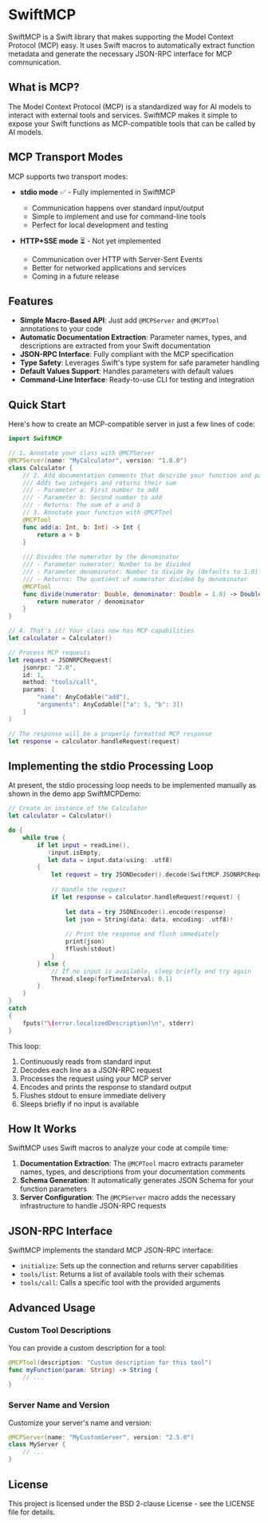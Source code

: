 # SwiftMCP

SwiftMCP is a Swift library that makes supporting the Model Context Protocol (MCP) easy. It uses Swift macros to automatically extract function metadata and generate the necessary JSON-RPC interface for MCP communication.

## What is MCP?

The Model Context Protocol (MCP) is a standardized way for AI models to interact with external tools and services. SwiftMCP makes it simple to expose your Swift functions as MCP-compatible tools that can be called by AI models.

## MCP Transport Modes

MCP supports two transport modes:

- **stdio mode** ✅ - Fully implemented in SwiftMCP
  - Communication happens over standard input/output
  - Simple to implement and use for command-line tools
  - Perfect for local development and testing

- **HTTP+SSE mode** ⏳ - Not yet implemented
  - Communication over HTTP with Server-Sent Events
  - Better for networked applications and services
  - Coming in a future release

## Features

- **Simple Macro-Based API**: Just add `@MCPServer` and `@MCPTool` annotations to your code
- **Automatic Documentation Extraction**: Parameter names, types, and descriptions are extracted from your Swift documentation
- **JSON-RPC Interface**: Fully compliant with the MCP specification
- **Type Safety**: Leverages Swift's type system for safe parameter handling
- **Default Values Support**: Handles parameters with default values
- **Command-Line Interface**: Ready-to-use CLI for testing and integration

## Quick Start

Here's how to create an MCP-compatible server in just a few lines of code:

```swift
import SwiftMCP

// 1. Annotate your class with @MCPServer
@MCPServer(name: "MyCalculator", version: "1.0.0")
class Calculator {
    // 2. Add documentation comments that describe your function and parameters
    /// Adds two integers and returns their sum
    /// - Parameter a: First number to add
    /// - Parameter b: Second number to add
    /// - Returns: The sum of a and b
    // 3. Annotate your function with @MCPTool
    @MCPTool
    func add(a: Int, b: Int) -> Int {
        return a + b
    }
    
    /// Divides the numerator by the denominator
    /// - Parameter numerator: Number to be divided
    /// - Parameter denominator: Number to divide by (defaults to 1.0)
    /// - Returns: The quotient of numerator divided by denominator
    @MCPTool
    func divide(numerator: Double, denominator: Double = 1.0) -> Double {
        return numerator / denominator
    }
}

// 4. That's it! Your class now has MCP capabilities
let calculator = Calculator()

// Process MCP requests
let request = JSONRPCRequest(
    jsonrpc: "2.0",
    id: 1,
    method: "tools/call",
    params: [
        "name": AnyCodable("add"),
        "arguments": AnyCodable(["a": 5, "b": 3])
    ]
)

// The response will be a properly formatted MCP response
let response = calculator.handleRequest(request)
```

## Implementing the stdio Processing Loop

At present, the stdio processing loop needs to be implemented manually as shown in the demo app SwiftMCPDemo:

```swift
// Create an instance of the Calculator
let calculator = Calculator()

do {
    while true {
        if let input = readLine(),
           !input.isEmpty,
           let data = input.data(using: .utf8)
        {
            let request = try JSONDecoder().decode(SwiftMCP.JSONRPCRequest.self, from: data)
            
            // Handle the request
            if let response = calculator.handleRequest(request) {
                
                let data = try JSONEncoder().encode(response)
                let json = String(data: data, encoding: .utf8)!
                
                // Print the response and flush immediately
                print(json)
                fflush(stdout)
            }
        } else {
            // If no input is available, sleep briefly and try again
            Thread.sleep(forTimeInterval: 0.1)
        }
    }
}
catch
{
    fputs("\(error.localizedDescription)\n", stderr)
}
```

This loop:
1. Continuously reads from standard input
2. Decodes each line as a JSON-RPC request
3. Processes the request using your MCP server
4. Encodes and prints the response to standard output
5. Flushes stdout to ensure immediate delivery
6. Sleeps briefly if no input is available

## How It Works

SwiftMCP uses Swift macros to analyze your code at compile time:

1. **Documentation Extraction**: The `@MCPTool` macro extracts parameter names, types, and descriptions from your documentation comments
2. **Schema Generation**: It automatically generates JSON Schema for your function parameters
3. **Server Configuration**: The `@MCPServer` macro adds the necessary infrastructure to handle JSON-RPC requests

## JSON-RPC Interface

SwiftMCP implements the standard MCP JSON-RPC interface:

- `initialize`: Sets up the connection and returns server capabilities
- `tools/list`: Returns a list of available tools with their schemas
- `tools/call`: Calls a specific tool with the provided arguments

## Advanced Usage

### Custom Tool Descriptions

You can provide a custom description for a tool:

```swift
@MCPTool(description: "Custom description for this tool")
func myFunction(param: String) -> String {
    // ...
}
```

### Server Name and Version

Customize your server's name and version:

```swift
@MCPServer(name: "MyCustomServer", version: "2.5.0")
class MyServer {
    // ...
}
```

## License

This project is licensed under the BSD 2-clause License - see the LICENSE file for details. 
